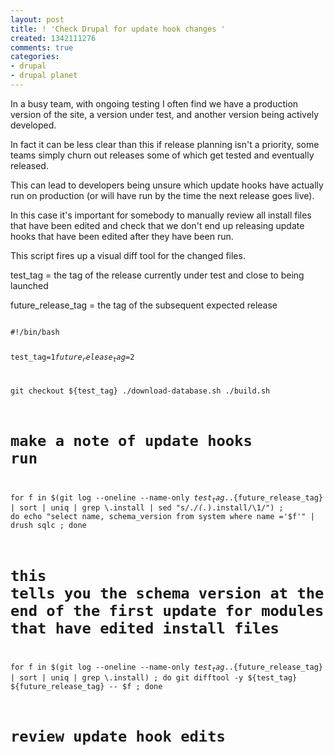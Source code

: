 ```yaml
---
layout: post
title: ! 'Check Drupal for update hook changes '
created: 1342111276
comments: true
categories:
- drupal
- drupal planet
---
```

In a busy team, with ongoing testing I often find we have a production version of the site, a version under test, and another version being actively developed.

In fact it can be less clear than this if release planning isn't a priority, some teams simply churn out releases some of which get tested and eventually released.

This can lead to developers being unsure which update hooks have actually run on production (or will have run by the time the next release goes live).

In this case it's important for somebody to manually review all install files that have been edited and check that we don't end up releasing update hooks that have been edited after they have been run.

This script fires up a visual diff tool for the changed files.

test_tag = the tag of the release currently under test and close to being launched

future_release_tag = the tag of the subsequent expected release



<code>
#!/bin/bash

test_tag=$1
future_release_tag=$2


git checkout ${test_tag}
./download-database.sh
./build.sh

# make a note of update hooks run

for f in $(git log --oneline --name-only ${test_tag}..${future_release_tag}  | sort | uniq | grep \\.install | sed "s/.*\/\(.*\).install/\1/") ; do echo "select name, schema_version from system where name ='$f'" | drush sqlc  ; done

# this tells you the schema version at the end of the first update for modules that have edited install files

for f in $(git log --oneline --name-only ${test_tag}..${future_release_tag}  | sort | uniq | grep \\.install) ; do git difftool -y ${test_tag} ${future_release_tag} -- $f ; done

# review update hook edits

</code>
